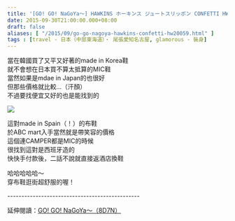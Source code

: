 ```yaml
---
title: '[GO! GO! NaGoYa～] HAWKINS ホーキンス ジュートスリッポン CONFETTI HW20059'
date: 2015-09-30T21:00:00.000+08:00
draft: false
aliases: [ "/2015/09/go-go-nagoya-hawkins-confetti-hw20059.html" ]
tags : [travel - 日本（中部東海道）・ 尾張愛知名古屋, glamorous - 裝身]
---
```


當在韓國買了又平又好著的made in Korea鞋  
就不會想在日本買不算太抵算的MIC鞋  
當然如果是mdae in Japan的也很好  
但那些價格就比較...（汗顏）  
不過要找便宜又好的也是能找到的  

![](/images/hawkinsconfetti.jpg)

這對made in Spain（！）的布鞋  
於ABC mart入手當然就是帶笑容的價格  
這個連CAMPER都是MIC的時候  
很找到這對是西班牙造的  
快快手付款後，二話不說就直接返酒店換鞋  
  
哈哈哈哈哈～  
穿布鞋逛街超舒服的喔！  
  
\-----------------------------------------------  
  
延伸閱讀：[GO! GO! NaGoYa～（8D7N）](https://hidie.net/nagoya8d7n/)
